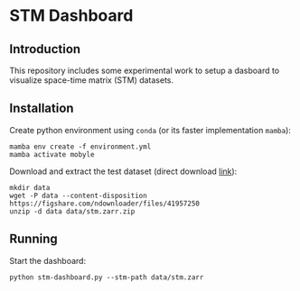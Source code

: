 # STM Dashboard

## Introduction

This repository includes some experimental work to setup a dasboard to visualize space-time matrix (STM) datasets.

## Installation

Create python environment using `conda` (or its faster implementation `mamba`):

```shell
mamba env create -f environment.yml
mamba activate mobyle
```

Download and extract the test dataset (direct download [link](https://figshare.com/ndownloader/files/41957250)):

```shell
mkdir data
wget -P data --content-disposition https://figshare.com/ndownloader/files/41957250
unzip -d data data/stm.zarr.zip
```

## Running

Start the dashboard:

```shell
python stm-dashboard.py --stm-path data/stm.zarr 
```

